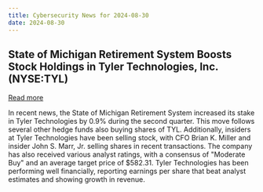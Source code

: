 ```yaml
---
title: Cybersecurity News for 2024-08-30
date: 2024-08-30
---
```


## State of Michigan Retirement System Boosts Stock Holdings in Tyler Technologies, Inc. (NYSE:TYL)
[Read more](https://www.etfdailynews.com/2024/08/28/state-of-michigan-retirement-system-boosts-stock-holdings-in-tyler-technologies-inc-nysetyl/)

In recent news, the State of Michigan Retirement System increased its stake in Tyler Technologies by 0.9% during the second quarter. This move follows several other hedge funds also buying shares of TYL. Additionally, insiders at Tyler Technologies have been selling stock, with CFO Brian K. Miller and insider John S. Marr, Jr. selling shares in recent transactions. The company has also received various analyst ratings, with a consensus of "Moderate Buy" and an average target price of $582.31. Tyler Technologies has been performing well financially, reporting earnings per share that beat analyst estimates and showing growth in revenue.

